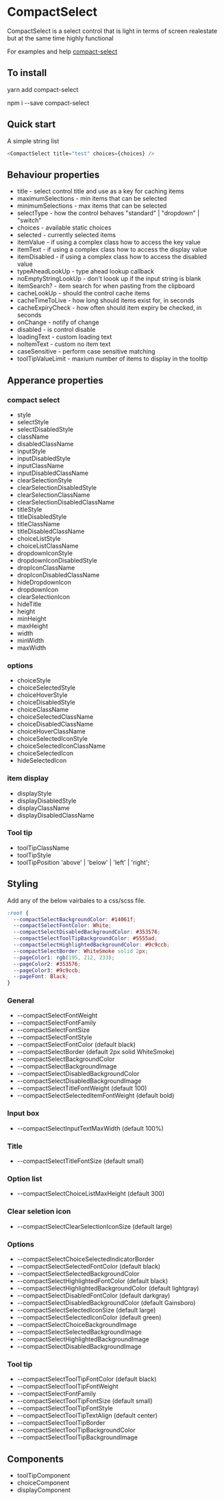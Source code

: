 # CompactSelect

CompactSelect is a select control that is light in terms of screen realestate but at the same time highly functional

For examples and help [compact-select](https://markgregg.github.io/CompactSelect/)

## To install

yarn add compact-select

npm i --save compact-select

## Quick start

A simple string list

```js
<CompactSelect title="test" choices={choices} />
```

## Behaviour properties

- title - select control title and use as a key for caching items
- maximumSelections - min items that can be selected
- minimumSelections - max items that can be selected
- selectType - how the control behaves "standard" | "dropdown" | "switch"
- choices - available static choices
- selected - currently selected items
- itemValue - if using a complex class how to access the key value
- itemText - if using a complex class how to access the display value
- itemDisabled - if using a complex class how to access the disabled value
- typeAheadLookUp - type ahead lookup callback
- noEmptyStringLookUp - don't loook up if the input string is blank
- itemSearch? - item search for when pasting from the clipboard
- cacheLookUp - should the control cache items
- cacheTimeToLive - how long should items exist for, in seconds
- cacheExpiryCheck - how often should item expiry be checked, in seconds
- onChange - notify of change
- disabled - is control disable
- loadingText - custom loading text
- noItemText - custom no item text
- caseSensitive - perform case sensitive matching
- toolTipValueLimit - maxium number of items to display in the tooltip

## Apperance properties

### compact select

- style
- selectStyle
- selectDisabledStyle
- className
- disabledClassName
- inputStyle
- inputDisabledStyle
- inputClassName
- inputDisabledClassName
- clearSelectionStyle
- clearSelectionDisabledStyle
- clearSelectionClassName
- clearSelectionDisabledClassName
- titleStyle
- titleDisabledStyle
- titleClassName
- titleDisabledClassName
- choiceListStyle
- choiceListClassName
- dropdownIconStyle
- dropdownIconDisabledStyle
- dropIconClassName
- dropIconDisabledClassName
- hideDropdownIcon
- dropdownIcon
- clearSelectionIcon
- hideTitle
- height
- minHeight
- maxHeight
- width
- minWidth
- maxWidth

### options

- choiceStyle
- choiceSelectedStyle
- choiceHoverStyle
- choiceDisabledStyle
- choiceClassName
- choiceSelectedClassName
- choiceDisabledClassName
- choiceHoverClassName
- choiceSelectedIconStyle
- choiceSelectedIconClassName
- choiceSelectedIcon
- hideSelectedIcon

### item display

- displayStyle
- displayDisabledStyle
- displayClassName
- displayDisabledClassName

### Tool tip

- toolTipClassName
- toolTipStyle
- toolTipPosition 'above' | 'below' | 'left' | 'right';

## Styling

Add any of the below vairbales to a css/scss file.

```css
:root {
  --compactSelectBackgroundColor: #14061f;
  --compactSelectFontColor: White;
  --compactSelectDisabledBackgroundColor: #353576;
  --compactSelectToolTipBackgroundColor: #5555ad;
  --compactSelectHighlightedBackgroundColor: #9c9ccb;
  --compactSelectBorder: WhiteSmoke solid 2px;
  --pageColor1: rgb(195, 212, 233);
  --pageColor2: #353576;
  --pageColor3: #9c9ccb;
  --pageFont: Black;
}
```

### General

- --compactSelectFontWeight
- --compactSelectFontFamily
- --compactSelectFontSize
- --compactSelectFontStyle
- --compactSelectFontColor (default black)
- --compactSelectBorder (default 2px solid WhiteSmoke)
- --compactSelectBackgroundColor
- --compactSelectBackgroundImage
- --compactSelectDisabledBackgroundColor
- --compactSelectDisabledBackgroundImage
- --compactSelectTitleFontWeight (default 100)
- --compactSelectSelectedItemFontWeight (default bold)

### Input box

- --compactSelectInputTextMaxWidth (default 100%)

### Title

- --compactSelectTitleFontSize (default small)

### Option list

- --compactSelectChoiceListMaxHeight (default 300)

### Clear seletion icon

- --compactSelectClearSelectionIconSize (default large)

### Options

- --compactSelectChoiceSelectedIndicatorBorder
- --compactSelectSelectedFontColor (default black)
- --compactSelectSelectedBackgroundColor
- --compactSelectHighlightedFontColor (default black)
- --compactSelectHighlightedBackgroundColor (default lightgray)
- --compactSelectDisabledFontColor (default darkgray)
- --compactSelectDisabledBackgroundColor (default Gainsboro)
- --compactSelectSelectedIconSize (default large)
- --compactSelectSelectedIconColor (default green)
- --compactSelectChoiceBackgroundImage
- --compactSelectSelectedBackgroundImage
- --compactSelectHighlightedBackgroundImage
- --compactSelectDisabledBackgroundImage

### Tool tip

- --compactSelectToolTipFontColor (default black)
- --compactSelectToolTipFontWeight
- --compactSelectFontFamily
- --compactSelectToolTipFontSize (default small)
- --compactSelectToolTipFontStyle
- --compactSelectToolTipTextAlign (default center)
- --compactSelectToolTipBorder
- --compactSelectToolTipBackgroundColor
- --compactSelectToolTipBackgroundImage

## Components

- toolTipComponent
- choiceComponent
- displayComponent
